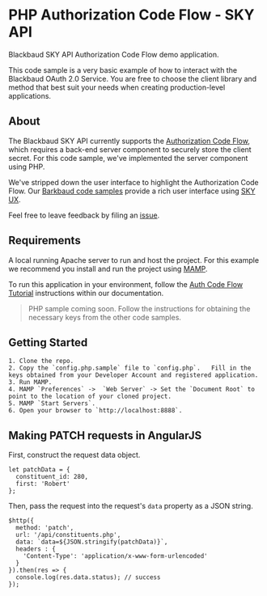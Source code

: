# PHP Authorization Code Flow - SKY API

Blackbaud SKY API Authorization Code Flow demo application.

This code sample is a very basic example of how to interact with the Blackbaud OAuth 2.0 Service.  You are free to choose the client library and method that best suit your needs when creating production-level applications.

## About

The Blackbaud SKY API currently supports the [Authorization Code Flow](https://developer.blackbaud.com/skyapi/docs/authorization), which requires a back-end server component to securely store the client secret.  For this code sample, we've implemented the server component using PHP.

We've stripped down the user interface to highlight the Authorization Code Flow.  Our [Barkbaud code samples](https://developer.blackbaud.com/skyapi/docs/code) provide a rich user interface using [SKY UX](http://developer.blackbaud.com/skyux).

Feel free to leave feedback by filing an [issue](https://github.com/blackbaud/sky-api-auth-tutorial/issues).

## Requirements

A local running Apache server to run and host the project.  For this example we recommend you install and run the project using [MAMP](https://www.mamp.info/en/).

To run this application in your environment, follow the [Auth Code Flow Tutorial](https://developer.blackbaud.com/skyapi/docs/code/auth-flows/auth-code-flow) instructions within our documentation. 

> PHP sample coming soon.   Follow the instructions for obtaining the necessary keys from the other code samples.

## Getting Started

    1. Clone the repo.
    2. Copy the `config.php.sample` file to `config.php`.   Fill in the keys obtained from your Developer Account and registered application.
    3. Run MAMP.
    4. MAMP `Preferences` ->  `Web Server` -> Set the `Document Root` to point to the location of your cloned project.
    5. MAMP `Start Servers`.
    6. Open your browser to `http://localhost:8888`.

## Making PATCH requests in AngularJS

First, construct the request data object.

```
let patchData = {
  constituent_id: 280,
  first: 'Robert'
};
```

Then, pass the request into the request's `data` property as a JSON string.
```
$http({
  method: 'patch',
  url: '/api/constituents.php',
  data: `data=${JSON.stringify(patchData)}`,
  headers : {
    'Content-Type': 'application/x-www-form-urlencoded'
  }
}).then(res => {
  console.log(res.data.status); // success
});
```
